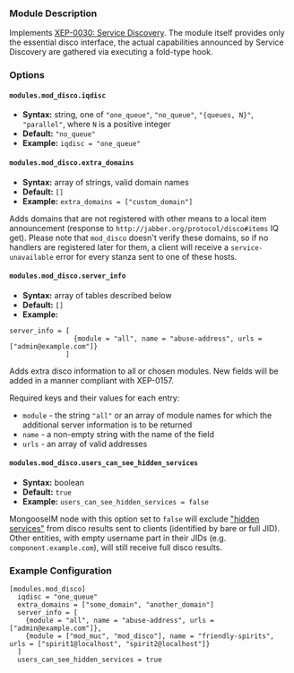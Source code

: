 ### Module Description
Implements [XEP-0030: Service Discovery](http://xmpp.org/extensions/xep-0030.html). The module itself provides only the essential disco interface, the actual capabilities announced by Service Discovery are gathered via executing a fold-type hook.

### Options
#### `modules.mod_disco.iqdisc`
* **Syntax:** string, one of `"one_queue"`, `"no_queue"`, `"{queues, N}"`, 
`"parallel"`, where `N` is a positive integer
* **Default:** `"no_queue"`
* **Example:** `iqdisc = "one_queue"`

#### `modules.mod_disco.extra_domains`
* **Syntax:** array of strings, valid domain names
* **Default:** `[]`
* **Example:** `extra_domains = ["custom_domain"]`
 
Adds domains that are not registered with other means to a local item announcement (response to `http://jabber.org/protocol/disco#items` IQ get). 
Please note that `mod_disco` doesn't verify these domains, so if no handlers are registered later for them, a client will receive a `service-unavailable` error for every stanza sent to one of these hosts.

#### `modules.mod_disco.server_info`
* **Syntax:** array of tables described below
* **Default:** `[]`
* **Example:** 
```
server_info = [
                {module = "all", name = "abuse-address", urls = ["admin@example.com"]}
              ]
```
Adds extra disco information to all or chosen modules. 
New fields will be added in a manner compliant with XEP-0157.

Required keys and their values for each entry:

* `module` - the string `"all"` or an array of module names for which the additional server information is to be returned
* `name` - a non-empty string with the name of the field
* `urls` - an array of valid addresses

#### `modules.mod_disco.users_can_see_hidden_services`
* **Syntax:** boolean
* **Default:** `true`
* **Example:** `users_can_see_hidden_services = false`

MongooseIM node with this option set to `false` will exclude ["hidden services"](../advanced-configuration/Listener-modules.md#xmpp-components-ejabberd_service)
from disco results sent to clients (identified by bare or full JID).
Other entities, with empty username part in their JIDs (e.g. `component.example.com`),
will still receive full disco results.

### Example Configuration
```
[modules.mod_disco]
  iqdisc = "one_queue"
  extra_domains = ["some_domain", "another_domain"]
  server_info = [
    {module = "all", name = "abuse-address", urls = ["admin@example.com"]},
    {module = ["mod_muc", "mod_disco"], name = "friendly-spirits", urls = ["spirit1@localhost", "spirit2@localhost"]}
  ]
  users_can_see_hidden_services = true
```
